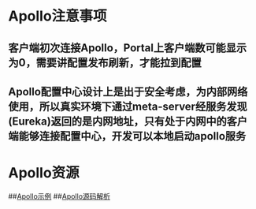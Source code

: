 # Apollo注意事项
## 客户端初次连接Apollo，Portal上客户端数可能显示为0，需要讲配置发布刷新，才能拉到配置
## Apollo配置中心设计上是出于安全考虑，为内部网络使用，所以真实环境下通过meta-server经服务发现(Eureka)返回的是内网地址，只有处于内网中的客户端能够连接配置中心，开发可以本地启动apollo服务


# Apollo资源
##[Apollo示例](https://github.com/ctripcorp/apollo-use-cases)
##[Apollo源码解析](http://www.iocoder.cn/categories/Apollo/)